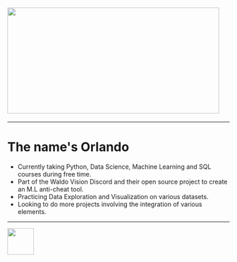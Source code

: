 # <img src="https://c.tenor.com/6us3et_6HDoAAAAC/hello-there-hi-there.gif" height="240px" width="480px">

---
# The name's Orlando
- Currently taking Python, Data Science, Machine Learning and SQL courses during free time.
- Part of the Waldo Vision Discord and their open source project to create an M.L anti-cheat tool.
- Practicing Data Exploration and Visualization on various datasets.
- Looking to do more projects involving the integration of various elements.

---
<img src="https://cdn.svgporn.com/logos/python.svg" width="60px" height="60px" href="google.com" />

